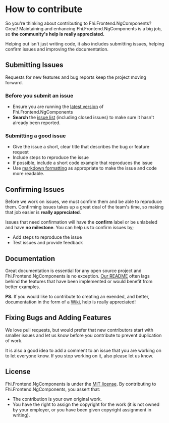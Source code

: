 # How to contribute

So you're thinking about contributing to Fhi.Frontend.NgComponents? Great! Maintaining and enhancing Fhi.Frontend.NgComponents is a big job, so **the community's help is really appreciated.**

Helping out isn't just writing code, it also includes submitting issues, helping confirm issues and improving the documentation.

## Submitting Issues

Requests for new features and bug reports keep the project moving forward.

### Before you submit an issue

- Ensure you are running the [latest version](https://github.com/folkehelseinstituttet/Fhi.Frontend.NgComponents/releases) of Fhi.Frontend.NgComponents
- **Search** the [issue list](https://github.com/folkehelseinstituttet/Fhi.Frontend.NgComponents/issues?utf8=✓&q=is%3Aissue) (including closed issues) to make sure it hasn't already been reported.

### Submitting a good issue

- Give the issue a short, clear title that describes the bug or feature request
- Include steps to reproduce the issue
- If possible, include a short code example that reproduces the issue
- Use [markdown formatting](https://guides.github.com/features/mastering-markdown/) as appropriate to make the issue and code more readable.

## Confirming Issues

Before we work on issues, we must confirm them and be able to reproduce them. Confirming issues takes up a great deal of the team's time, so making that job easier is **really appreciated**.

Issues that need confirmation will have the **confirm** label or be unlabeled and have **no milestone**. You can help us to confirm issues by;

- Add steps to reproduce the issue
- Test issues and provide feedback

## Documentation

Great documentation is essential for any open source project and Fhi.Frontend.NgComponents is no exception. [Our README](https://github.com/folkehelseinstituttet/Fhi.Frontend.NgComponents/blob/main/README.md) often lags behind the features that have been implemented or would benefit from better examples.

**PS.** If you would like to contribute to creating an exended, and better, documentation in the form of a [Wiki](https://github.com/folkehelseinstituttet/Fhi.Frontend.NgComponents/wiki), help is really appreciated!

## Fixing Bugs and Adding Features

We love pull requests, but would prefer that new contributors start with smaller issues and let us know before you contribute to prevent duplication of work.

It is also a good idea to add a comment to an issue that you are working on to let everyone know. If you stop working on it, also please let us know.

## License

Fhi.Frontend.NgComponents is under the [MIT license](https://github.com/folkehelseinstituttet/Fhi.Frontend.NgComponents/blob/main/LICENSE). By contributing to Fhi.Frontend.NgComponents, you assert that:

- The contribution is your own original work.
- You have the right to assign the copyright for the work (it is not owned by your employer, or
  you have been given copyright assignment in writing).
